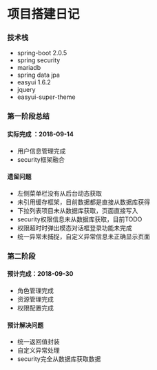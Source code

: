  # 项目搭建日记

### 技术栈
* spring-boot 2.0.5
* spring security
* mariadb
* spring data jpa
* easyui  1.6.2
* jquery
* easyui-super-theme
### 第一阶段总结  
#### 实际完成 ：2018-09-14
* 用户信息管理完成
* security框架融合
#### 遗留问题
* 左侧菜单栏没有从后台动态获取
* 未引用缓存框架，目前数据都是直接从数据库获得
* 下拉列表项目未从数据库获取，页面直接写入
* security权限信息未从数据库获取，目前TODO
* 权限超时时弹出模态对话框登录功能未完成
* 统一异常未捕捉，自定义异常信息未正确显示页面

### 第二阶段 
#### 预计完成：2018-09-30
* 角色管理完成
* 资源管理完成
* 权限配置完成
#### 预计解决问题
* 统一返回值封装
* 自定义异常处理
* security完全从数据库获取数据


  

  
